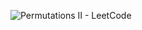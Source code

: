 ![Permutations II - LeetCode](https://github.com/ameerkhan123ak/Leetcode/assets/87577281/200fc524-2f5f-4b76-98ec-91eb5ade5952)
